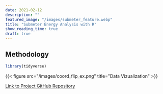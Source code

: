 ```yaml
---
date: 2021-02-12
description: ""
featured_image: "/images/submeter_feature.webp"
title: "Submeter Energy Analysis with R"
show_reading_time: true
draft: true
---
```




## Methodology

```r
library(tidyverse)
```

{{< figure src="/images/coord_flip_ex.png" title="Data Vizualization" >}}

[Link to Project GitHub Repository](https://github.com/kpiatti/Mobile-Device-Sentiment-Analysis) &nbsp; &nbsp; 
